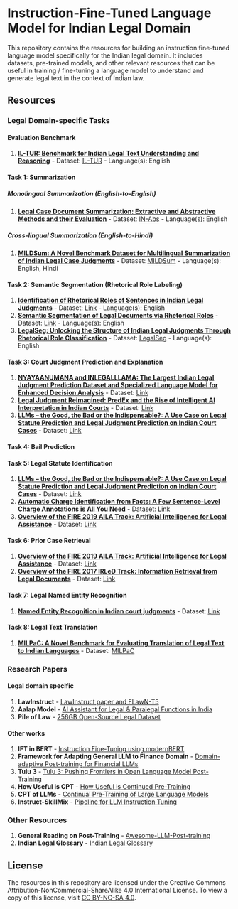 # Instruction-Fine-Tuned Language Model for Indian Legal Domain

This repository contains the resources for building an instruction fine-tuned language model specifically for the Indian legal domain. It includes datasets, pre-trained models, and other relevant resources that can be useful in training / fine-tuning a language model to understand and generate legal text in the context of Indian law.

## Resources

### Legal Domain-specific Tasks

#### Evaluation Benchmark
1. [**IL-TUR: Benchmark for Indian Legal Text Understanding and Reasoning**](https://aclanthology.org/2024.acl-long.618/) - Dataset: [IL-TUR](https://huggingface.co/datasets/Exploration-Lab/IL-TUR) - Language(s): English

#### Task 1: Summarization
##### Monolingual Summarization (English-to-English)
1. [**Legal Case Document Summarization: Extractive and Abstractive Methods and their Evaluation**](https://aclanthology.org/2022.aacl-main.77/) - Dataset: [IN-Abs](https://zenodo.org/records/7152317#.Yz6mJ9JByC0) - Language(s): English
##### Cross-lingual Summarization (English-to-Hindi)
1. [**MILDSum: A Novel Benchmark Dataset for Multilingual Summarization of Indian Legal Case Judgments**](https://aclanthology.org/2023.emnlp-main.321/) - Dataset: [MILDSum](https://github.com/Law-AI/MILDSum/tree/main) - Language(s): English, Hindi

#### Task 2: Semantic Segmentation (Rhetorical Role Labeling)
1. [**Identification of Rhetorical Roles of Sentences in Indian Legal Judgments**](https://arxiv.org/pdf/1911.05405) - Dataset: [Link](https://github.com/Law-AI/semantic-segmentation/tree/master) - Language(s): English
2. [**Semantic Segmentation of Legal Documents via Rhetorical Roles**](https://aclanthology.org/2022.nllp-1.13/) - Dataset: [Link](https://github.com/Exploration-Lab/Rhetorical-Roles) - Language(s): English
3. [**LegalSeg: Unlocking the Structure of Indian Legal Judgments Through Rhetorical Role Classification**](https://arxiv.org/abs/2502.05836) - Dataset: [LegalSeg](https://github.com/ShubhamKumarNigam/LegalSeg) - Language(s): English 


#### Task 3: Court Judgment Prediction and Explanation 
1. [**NYAYAANUMANA and INLEGALLLAMA: The Largest Indian Legal Judgment Prediction Dataset and Specialized Language Model for Enhanced Decision Analysis**](https://aclanthology.org/2025.coling-main.738.pdf) - Dataset: [Link](https://github.com/ShubhamKumarNigam/NyayaAnumana-and-INLegalLlama)
2. [**Legal Judgment Reimagined: PredEx and the Rise of Intelligent AI Interpretation in Indian Courts**](https://aclanthology.org/2024.findings-acl.255.pdf) - Dataset: [Link](https://github.com/ShubhamKumarNigam/PredEx)
3. [**LLMs – the Good, the Bad or the Indispensable?: A Use Case on Legal Statute Prediction and Legal Judgment Prediction on Indian Court Cases**](https://aclanthology.org/2023.findings-emnlp.831.pdf) - Dataset: [Link](https://github.com/somsubhra04/LLM_Legal_Prompt_Generation/)

#### Task 4: Bail Prediction


#### Task 5: Legal Statute Identification
1. [**LLMs – the Good, the Bad or the Indispensable?: A Use Case on Legal Statute Prediction and Legal Judgment Prediction on Indian Court Cases**](https://aclanthology.org/2023.findings-emnlp.831.pdf) - Dataset: [Link](https://github.com/somsubhra04/LLM_Legal_Prompt_Generation/)
2. [**Automatic Charge Identification from Facts: A Few Sentence-Level Charge Annotations is All You Need**](https://aclanthology.org/2020.coling-main.88.pdf) - Dataset: [Link](https://github.com/Law-AI/automatic-charge-identification/)
3. [**Overview of the FIRE 2019 AILA Track: Artificial Intelligence for Legal Assistance**](https://ceur-ws.org/Vol-2517/T1-1.pdf) - Dataset: [Link](https://github.com/Law-AI/aila-2019-dataset)

#### Task 6: Prior Case Retrieval
1. [**Overview of the FIRE 2019 AILA Track: Artificial Intelligence for Legal Assistance**](https://ceur-ws.org/Vol-2517/T1-1.pdf) - Dataset: [Link](https://github.com/Law-AI/aila-2019-dataset)
2. [**Overview of the FIRE 2017 IRLeD Track: Information Retrieval from Legal Documents**](https://ceur-ws.org/Vol-2036/T3-1.pdf) - Dataset: [Link](https://sites.google.com/view/fire2017irled/track-description)

#### Task 7: Legal Named Entity Recognition
1. [**Named Entity Recognition in Indian court judgments**](https://aclanthology.org/2022.nllp-1.15.pdf) - Dataset: [Link](https://github.com/Legal-NLP-EkStep/legal_NER)

#### Task 8: Legal Text Translation 
1. [**MILPaC: A Novel Benchmark for Evaluating Translation of Legal Text to Indian Languages**](https://arxiv.org/pdf/2310.09765) - Dataset: [MILPaC](https://github.com/Law-AI/MILPaC)


### Research Papers

#### Legal domain specific
1. **LawInstruct** - [LawInstruct paper and FLawN-T5](https://arxiv.org/pdf/2404.02127)
2. **Aalap Model** - [AI Assistant for Legal & Paralegal Functions in India](https://arxiv.org/abs/2402.01758)
3. **Pile of Law** - [256GB Open-Source Legal Dataset](https://arxiv.org/pdf/2207.00220)

#### Other works
1. **IFT in BERT** - [Instruction Fine-Tuning using modernBERT](https://arxiv.org/pdf/2502.03793)
2. **Framework for Adapting General LLM to Finance Domain** - [Domain-adaptive Post-training for Financial LLMs](https://arxiv.org/pdf/2501.04961)
3. **Tulu 3** - [Tulu 3: Pushing Frontiers in Open Language Model Post-Training](https://arxiv.org/abs/2411.15124)
4. **How Useful is CPT** - [How Useful is Continued Pre-Training](https://aclanthology.org/2024.repl4nlp-1.9.pdf)
5. **CPT of LLMs** - [Continual Pre-Training of Large Language Models](https://arxiv.org/pdf/2308.04014)
6. **Instruct-SkillMix** - [Pipeline for LLM Instruction Tuning](https://arxiv.org/pdf/2408.14774)

### Other Resources

1. **General Reading on Post-Training** - [Awesome-LLM-Post-training](https://github.com/mbzuai-oryx/Awesome-LLM-Post-training?tab=readme-ov-file#survey)
3. **Indian Legal Glossary** - [Indian Legal Glossary](https://legislative.gov.in/legal-glossary/)

## License
The resources in this repository are licensed under the Creative Commons Attribution-NonCommercial-ShareAlike 4.0 International License. To view a copy of this license, visit [CC BY-NC-SA 4.0](https://creativecommons.org/licenses/by-nc-sa/4.0/).
